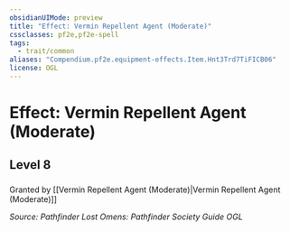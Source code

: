 ```yaml
---
obsidianUIMode: preview
title: "Effect: Vermin Repellent Agent (Moderate)"
cssclasses: pf2e,pf2e-spell
tags:
  - trait/common
aliases: "Compendium.pf2e.equipment-effects.Item.Hnt3Trd7TiFICB06"
license: OGL
---
```

# Effect: Vermin Repellent Agent (Moderate)
## Level 8
### 






Granted by [[Vermin Repellent Agent (Moderate)|Vermin Repellent Agent (Moderate)]]

*Source: Pathfinder Lost Omens: Pathfinder Society Guide*
*OGL*